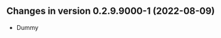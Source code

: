 




<!-- NEWS.md was auto-generated by NEWS.Rmd. Please DO NOT edit by hand!-->

## Changes in version 0.2.9.9000-1 (2022-08-09)

-   Dummy
